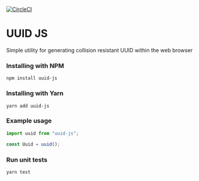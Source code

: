 [![CircleCI](https://circleci.com/gh/greaveselliott/uuid/tree/master.svg?style=svg)](https://circleci.com/gh/greaveselliott/uuid/tree/master)

# UUID JS

Simple utility for generating collision resistant UUID within the web browser

### Installing with NPM

```
npm install uuid-js
```

### Installing with Yarn

```
yarn add uuid-js
```

### Example usage

```javascript
import uuid from "uuid-js";

const Uuid = uuid();
```

### Run unit tests

```
yarn test
```
